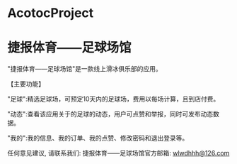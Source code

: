 # AcotocProject
# 捷报体育——足球场馆

  "捷报体育——足球场馆"是一款线上滑冰俱乐部的应用。
  
  【主要功能】
  
  "足球":精选足球场，可预定10天内的足球场，费用以每场计算，且到店付费。
  
  "动态":查看该应用关于的足球的动态，用户可点赞和举报，同时可发布动态数据。
  
  "我的":我的信息、我的订单、我的点赞、修改密码和退出登录等。
  
  任何意见建议, 请联系我们: 
  捷报体育——足球场馆官方邮箱: wlwdhhh@126.com
